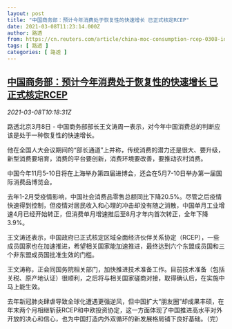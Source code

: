 ```yaml
---
layout: post
title: "中国商务部：预计今年消费处于恢复性的快速增长 已正式核定RCEP"
date: 2021-03-08T11:23:14.000Z
author: 路透
from: https://cn.reuters.com/article/china-moc-consumption-rcep-0308-idCNKBS2B00YT
tags: [ 路透 ]
categories: [ 路透 ]
---
```

<!--1615202594000-->
[中国商务部：预计今年消费处于恢复性的快速增长 已正式核定RCEP](https://cn.reuters.com/article/china-moc-consumption-rcep-0308-idCNKBS2B00YT)
------

<div>
<div><i>2021-03-08T10:18:31Z</i></div><p>路透北京3月8日 - 中国商务部部长王文涛周一表示，对今年中国消费总的判断应该是处于一种恢复性的快速增长。</p><p>他在全国人大会议期间的“部长通道”上并称，传统消费的潜力还是很大、要升级，新型消费要培育，消费的平台要创新，消费环境要改善，要推动农村消费。</p><p>中国今年11月5-10日将在上海举办第四届进博会，还会在5月7-10日举办第一届国际消费品博览会。</p><p>去年1-2月受疫情影响，中国社会消费品零售总额同比下降20.5%。尽管之后疫情快速得到控制，但疫情对居民收入和心理的冲击却没有随之消散，中国单月工业增速4月已经开始转正，但消费单月增速推后至8月才年内首次转正，全年下降3.9%。</p><p>王文涛还表示，中国政府已正式核定区域全面经济伙伴关系协定（RCEP），一些成员国家也在加速推进，希望相关国家能加速推进，最终达到六个东盟成员国和三个非东盟成员国批准生效的门槛。</p><p>王文涛称，正会同国务院相关部门，加快推进技术准备工作。目前技术准备（包括关税、原产地认证）很顺利，之后将与相关国家磋商对接，取得确认后，在实施中马上能生效。</p><p>去年新冠肺炎肆虐导致全球化遭遇更强逆风，但中国扩大“朋友圈”却成果丰硕，在年末两个月相继斩获RCEP和中欧投资协定，这一方面体现了中国推进高水平对外开放的决心和信心，也为中国打造内外双循环的新发展格局铺下良好基础。（完）</p>
</div>

